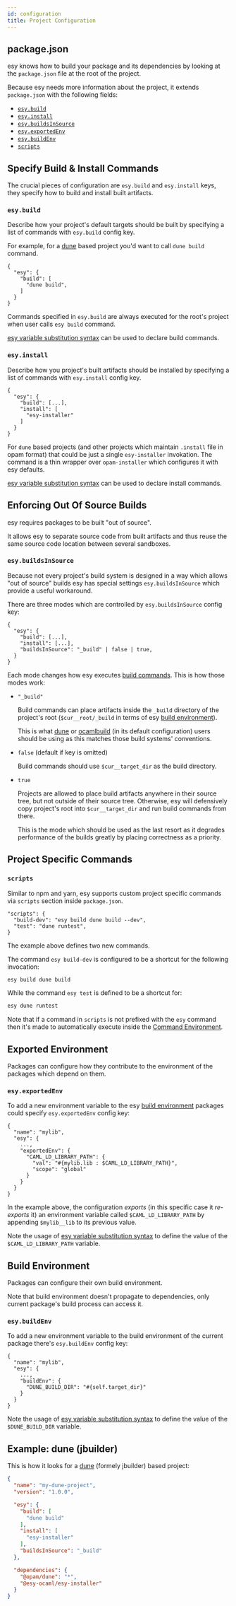 ```yaml
---
id: configuration
title: Project Configuration
---
```


## package.json

esy knows how to build your package and its dependencies by looking at the
`package.json` file at the root of the project.

Because esy needs more information about the project, it extends `package.json`
with the following fields:

- [`esy.build`](#esybuild)
- [`esy.install`](#esyinstall)
- [`esy.buildsInSource`](#esybuildsinsource)
- [`esy.exportedEnv`](#esy.exportedenv)
- [`esy.buildEnv`](#esy.buildenv)
- [`scripts`](#scripts)

## Specify Build & Install Commands

The crucial pieces of configuration are `esy.build` and `esy.install` keys, they
specify how to build and install built artifacts.

### `esy.build`

Describe how your project's default targets should be built by specifying
a list of commands with `esy.build` config key.

For example, for a [dune](https://dune.readthedocs.io/) based project you'd want to call `dune build`
command.

```
{
  "esy": {
    "build": [
      "dune build",
    ]
  }
}
```

Commands specified in `esy.build` are always executed for the root's project
when user calls `esy build` command.

[esy variable substitution syntax](environment.md#variable-substitution-syntax) can be used to
declare build commands.

### `esy.install`

Describe how you project's built artifacts should be installed by specifying a
list of commands with `esy.install` config key.

```
{
  "esy": {
    "build": [...],
    "install": [
      "esy-installer"
    ]
  }
}
```

For `dune` based projects (and other projects which maintain `.install` file
in opam format) that could be just a single `esy-installer` invokation. The
command is a thin wrapper over `opam-installer` which configures it with esy
defaults.

[esy variable substitution syntax](environment.md#variable-substitution-syntax) can be used to
declare install commands.

## Enforcing Out Of Source Builds

esy requires packages to be built "out of source".

It allows esy to separate source code from built artifacts and thus reuse the
same source code location between several sandboxes.

### `esy.buildsInSource`

Because not every project's build system is designed in a way which allows "out
of source" builds esy has special settings `esy.buildsInSource` which provide
a useful workaround.

There are three modes which are controlled by `esy.buildsInSource` config key:

```
{
  "esy": {
    "build": [...],
    "install": [...],
    "buildsInSource": "_build" | false | true,
  }
}
```

Each mode changes how esy executes [build commands](#esybuild). This is how
those modes work:

- `"_build"`

  Build commands can place artifacts inside the `_build` directory of the
  project's root (`$cur__root/_build` in terms of esy [build
  environment](environment.md#build-environment)).

  This is what [dune](https://dune.readthedocs.io/) or [ocamlbuild](https://github.com/ocaml/ocamlbuild/blob/master/manual/manual.adoc) (in its default configuration)
  users should be using as this matches those build systems' conventions.

- `false` (default if key is omitted)

  Build commands should use `$cur__target_dir` as the build directory.

- `true`

  Projects are allowed to place build artifacts anywhere in their source tree, but not outside of their source tree. Otherwise, esy will defensively copy project's root into `$cur__target_dir` and run build commands from there.

  This is the mode which should be used as the last resort as it degrades
  performance of the builds greatly by placing correctness as a priority.

## Project Specific Commands

### `scripts`

Similar to npm and yarn, esy supports custom project specific commands via
`scripts` section inside `package.json`.

```
"scripts": {
  "build-dev": "esy build dune build --dev",
  "test": "dune runtest",
}
```

The example above defines two new commands.

The command `esy build-dev` is configured to be a shortcut for the following
invocation:

```bash
esy build dune build
```

While the command `esy test` is defined to be a shortcut for:

```bash
esy dune runtest
```

Note that if a command in `scripts` is not prefixed with the `esy` command then it's made to automatically execute inside the [Command Environment](environment.md#Command-Environment).

## Exported Environment

Packages can configure how they contribute to the environment of the packages
which depend on them.

### `esy.exportedEnv`

To add a new environment variable to the esy [build
environment](#build-environment) packages could specify `esy.exportedEnv` config
key:

```
{
  "name": "mylib",
  "esy": {
    ...,
    "exportedEnv": {
      "CAML_LD_LIBRARY_PATH": {
        "val": "#{mylib.lib : $CAML_LD_LIBRARY_PATH}",
        "scope": "global"
      }
    }
  }
}
```

In the example above, the configuration _exports_ (in this specific case it
_re-exports_ it) an environment variable called `$CAML_LD_LIBRARY_PATH` by
appending `$mylib__lib` to its previous value.

Note the usage of [esy variable substitution
syntax](#variable-substitution-syntax) to define the value of the
`$CAML_LD_LIBRARY_PATH` variable.

## Build Environment

Packages can configure their own build environment.

Note that build environment doesn't propagate to dependencies, only current
package's build process can access it.

### `esy.buildEnv`

To add a new environment variable to the build environment of the current
package there's `esy.buildEnv` config key:

```
{
  "name": "mylib",
  "esy": {
    ...,
    "buildEnv": {
      "DUNE_BUILD_DIR": "#{self.target_dir}"
    }
  }
}
```

Note the usage of [esy variable substitution
syntax](#variable-substitution-syntax) to define the value of the
`$DUNE_BUILD_DIR` variable.

## Example: dune (jbuilder)

This is how it looks for a [dune](https://dune.readthedocs.io/) (formely
jbuilder) based project:

```json
{
  "name": "my-dune-project",
  "version": "1.0.0",

  "esy": {
    "build": [
      "dune build"
    ],
    "install": [
      "esy-installer"
    ],
    "buildsInSource": "_build"
  },

  "dependencies": {
    "@opam/dune": "*",
    "@esy-ocaml/esy-installer"
  }
}
```
